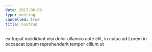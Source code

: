 ```yaml
---
date: 2017-06-06
type: meeting
cancelled: true
title: nostrud
---
```

ex fugiat incididunt nisi dolor ullamco aute elit, in culpa ad Lorem in occaecat ipsum reprehenderit tempor cillum ut